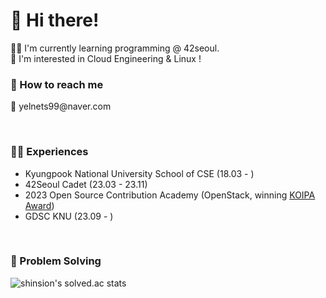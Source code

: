 
<h1> 👋 Hi there! </h1>
🧑‍💻 I'm currently learning programming @ 42seoul. <br>
👀 I'm interested in Cloud Engineering & Linux !

<h3> 📮  How to reach me </h3>
📧 yelnets99@naver.com <br>

<br><h3> 🧑‍💻 Experiences </h3>
- Kyungpook National University School of CSE (18.03 - )
- 42Seoul Cadet (23.03 - 23.11)
- 2023 Open Source Contribution Academy (OpenStack, winning [KOIPA Award](https://koipa.or.kr))
- GDSC KNU (23.09 - )

<br><h3> 📝  Problem Solving </h3>

![shinsion's solved.ac stats](https://github-readme-solvedac.hyp3rflow.vercel.app/api/?handle=shinsion)
